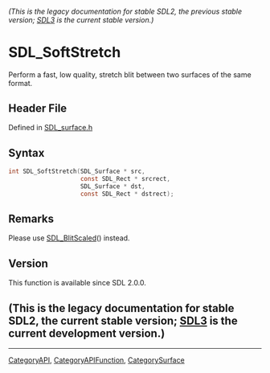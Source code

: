 ###### (This is the legacy documentation for stable SDL2, the previous stable version; [SDL3](https://wiki.libsdl.org/SDL3/) is the current stable version.)
# SDL_SoftStretch

Perform a fast, low quality, stretch blit between two surfaces of the same format.

## Header File

Defined in [SDL_surface.h](https://github.com/libsdl-org/SDL/blob/SDL2/include/SDL_surface.h)

## Syntax

```c
int SDL_SoftStretch(SDL_Surface * src,
                    const SDL_Rect * srcrect,
                    SDL_Surface * dst,
                    const SDL_Rect * dstrect);
```

## Remarks

Please use [SDL_BlitScaled](SDL_BlitScaled)() instead.

## Version

This function is available since SDL 2.0.0.

## (This is the legacy documentation for stable SDL2, the current stable version; [SDL3](https://wiki.libsdl.org/SDL3/) is the current development version.)



----
[CategoryAPI](CategoryAPI), [CategoryAPIFunction](CategoryAPIFunction), [CategorySurface](CategorySurface)

